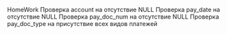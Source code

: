 HomeWork
Проверка account на отсутствие NULL
Проверка pay_date на отсутствие NULL
Проверка pay_doc_num на отсутствие NULL
Проверка pay_doc_type на присутствие всех видов платежей
